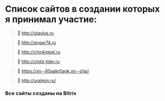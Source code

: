 # Список сайтов в создании которых я принимал участие:
> 🔎 http://staylus.ru 

> 🔎 http://angar74.ru

> 🔎 http://chmksteel.ru

> 🔎 http://child-lider.ru

> 🔎 https://xn--80aakr0agk.xn--p1ai/

> 🔎 http://uralmin.ru/

### Все сайты созданы на Bitrix
